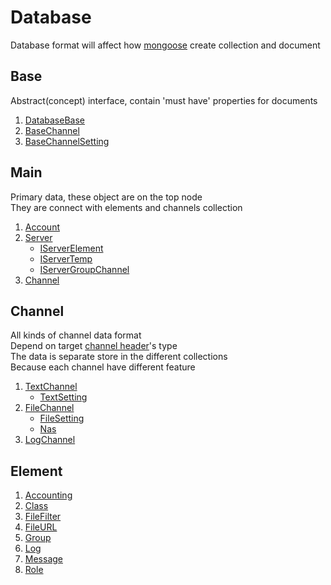 # Database

Database format will affect how [mongoose](https://www.npmjs.com/package/mongoose)
create collection and document

## Base

Abstract(concept) interface, contain 'must have' properties for documents

1. [DatabaseBase](./base/IDatabaseBase.md)
2. [BaseChannel](./base/IBaseChannel.md)
3. [BaseChannelSetting](./base/IBaseChannelSetting.md)

## Main

Primary data, these object are on the top node\
They are connect with elements and channels collection

1. [Account](./database/Account.md)
2. [Server](./database/Server.md)
    * [IServerElement](./database/IServerElement.md)
    * [IServerTemp](./database/IServerTemp.md)
    * [IServerGroupChannel](./database/IServerGroupChannel.md)
3. [Channel](./database/Channel.md)

## Channel

All kinds of channel data format\
Depend on target [channel header](./database/Channel.md)'s type\
The data is separate store in the different collections\
Because each channel have different feature

1. [TextChannel](./database/channel/TextChannel.md)
    * [TextSetting](./database/channel/TextSetting.md)
2. [FileChannel](./database/channel/FileChannel.md)
    * [FileSetting](./database/channel/FileSetting.md)
    * [Nas](./database/channel/Nas.md)
3. [LogChannel](./database/channel/LogChannel.md)

## Element

1. [Accounting](./database/element/Accounting.md)
2. [Class](./database/element/Class.md)
3. [FileFilter](./database/element/FileFilter.md)
4. [FileURL](./database/element/FileURL.md)
5. [Group](./database/element/Group.md)
6. [Log](./database/element/Log.md)
7. [Message](./database/element/Message.md)
8. [Role](./database/element/Role.md)